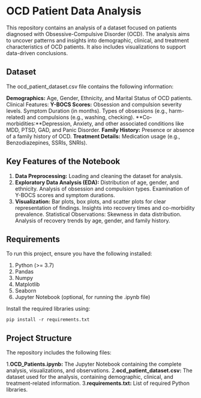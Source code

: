 # OCD Patient Data Analysis

This repository contains an analysis of a dataset focused on patients diagnosed with Obsessive-Compulsive Disorder (OCD). The analysis aims to uncover patterns and insights into demographic, clinical, and treatment characteristics of OCD patients. It also includes visualizations to support data-driven conclusions.

## Dataset
The ocd_patient_dataset.csv file contains the following information:

**Demographics:**
Age, Gender, Ethnicity, and Marital Status of OCD patients.
Clinical Features:
**Y-BOCS Scores:** Obsession and compulsion severity levels.
Symptom Duration (in months).
Types of obsessions (e.g., harm-related) and compulsions (e.g., washing, checking).
**Co-morbidities:**Depression, Anxiety, and other associated conditions like MDD, PTSD, GAD, and Panic Disorder.
**Family History:**
Presence or absence of a family history of OCD.
**Treatment Details:**
Medication usage (e.g., Benzodiazepines, SSRIs, SNRIs).

## Key Features of the Notebook
1. **Data Preprocessing:** Loading and cleaning the dataset for analysis.
2. **Exploratory Data Analysis (EDA):**
Distribution of age, gender, and ethnicity.
Analysis of obsession and compulsion types.
Examination of Y-BOCS scores and symptom durations.
3. **Visualization:**
Bar plots, box plots, and scatter plots for clear representation of findings.
Insights into recovery times and co-morbidity prevalence.
Statistical Observations:
Skewness in data distribution.
Analysis of recovery trends by age, gender, and family history.


## Requirements
To run this project, ensure you have the following installed:

1. Python (>= 3.7)
2. Pandas
3. Numpy
4. Matplotlib
5. Seaborn
6. Jupyter Notebook (optional, for running the .ipynb file)

Install the required libraries using:
```
pip install -r requirements.txt
```

## Project Structure
The repository includes the following files:

1.**OCD_Patients.ipynb:** The Jupyter Notebook containing the complete analysis, visualizations, and observations.
2.**ocd_patient_dataset.csv:** The dataset used for the analysis, containing demographic, clinical, and treatment-related information.
3.**requirements.txt:** List of required Python libraries.


